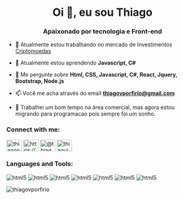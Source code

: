 <h1 align="center">Oi 👋, eu sou Thiago</h1>
<h3 align="center">Apaixonado por tecnologia e Front-end</h3>

- 🔭 Atualmente estou trabalhando no mercado de Investimentos [Criptomoedas](https://accounts.binance.com/pt-BR/login)

- 🌱 Atualmente estou aprendendo **Javascript, C#**

- 💬 Me pergunte sobre **Html, CSS, Javascript, C#, React, Jquery, Bootstrap, Node.js**

- 📫 Você me acha através do email **thiagovporfirio@gmail.com**

- 📄 Trabalhei um bom tempo na área comercial, mas agora estou migrando para programacao pois sempre foi um sonho.

<h3 align="left">Connect with me:</h3>
<p align="left">
<a href="https://twitter.com/thiagoporfirioo" target="blank"><img align="center" src="https://raw.githubusercontent.com/rahuldkjain/github-profile-readme-generator/master/src/images/icons/Social/twitter.svg" alt="thiagoporfirioo" height="30" width="40" /></a>
<a href="https://www.linkedin.com/in/thiago-porfirio001/" target="blank"><img align="center" src="https://raw.githubusercontent.com/rahuldkjain/github-profile-readme-generator/master/src/images/icons/Social/linked-in-alt.svg" alt="https://www.linkedin.com/in/thiago-porfirio001/" height="30" width="40" /></a>
<a href="https://instagram.com/thiagoporfirio_" target="blank"><img align="center" src="https://raw.githubusercontent.com/rahuldkjain/github-profile-readme-generator/master/src/images/icons/Social/instagram.svg" alt="@thiagoporfirio_" height="30" width="40" /></a>
<a href="https://discord.gg/thiaguim_#5592" target="blank"><img align="center" src="https://raw.githubusercontent.com/rahuldkjain/github-profile-readme-generator/master/src/images/icons/Social/discord.svg" alt="thiaguim_#5592" height="30" width="40" /></a>
</p>

<h3 align="left">Languages and Tools:</h3>
<div style="display: inline_block">
  <img align="center" alt="html5" src="https://img.shields.io/badge/HTML5-E34F26?style=for-the-badge&logo=html5&logoColor=white" />
  <img align="center" alt="html5" src="https://img.shields.io/badge/CSS3-1572B6?style=for-the-badge&logo=css3&logoColor=white" />
  <img align="center" alt="html5" src="https://img.shields.io/badge/JavaScript-F7DF1E?style=for-the-badge&logo=javascript&logoColor=black" />
  <img align="center" alt="html5" src="https://img.shields.io/badge/React-20232A?style=for-the-badge&logo=react&logoColor=61DAFB" />
  <img align="center" alt="html5" src="https://img.shields.io/badge/Bootstrap-563D7C?style=for-the-badge&logo=bootstrap&logoColor=white" />
  <img align="center" alt="html5" src="https://img.shields.io/badge/jQuery-0769AD?style=for-the-badge&logo=jquery&logoColor=white" />
  <img align="center" alt="html5" src="https://img.shields.io/badge/MongoDB-4EA94B?style=for-the-badge&logo=mongodb&logoColor=white" /></div>


<p><img align="center" src="https://github-readme-stats.vercel.app/api/top-langs?username=thiagovporfirio&show_icons=true&locale=en&layout=compact" alt="thiagovporfirio" /></p>



<!---

- 👋 Hi, I’m @thiagovporfirio
- 👀 I’m interested in ...
- 🌱 I’m currently learning ...
- 💞️ I’m looking to collaborate on ...
- 📫 How to reach me ...


thiagovporfirio/thiagovporfirio is a ✨ special ✨ repository because its `README.md` (this file) appears on your GitHub profile.
You can click the Preview link to take a look at your changes.
--->
